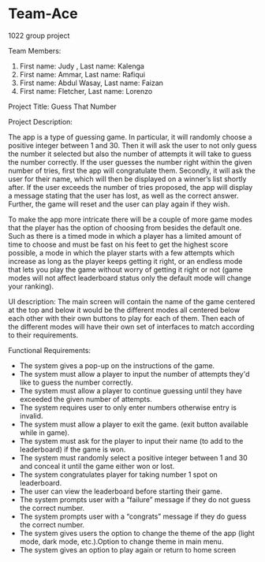 # Team-Ace
1022 group project


Team Members:

1) First name: Judy , Last name: Kalenga
2) First name: Ammar, Last name: Rafiqui
3) First name: Abdul Wasay, Last name: Faizan
4) First name: Fletcher, Last name: Lorenzo

Project Title:
Guess That Number


Project Description:

The app is a type of guessing game. In particular, it will randomly choose a positive integer between 1 and 30. Then it will ask the user to not only guess the number it selected but also the number of attempts it will take to guess the number correctly. If the user guesses the number right within the given number of tries, first the app will congratulate them. Secondly, it will ask the user for their name, which will then be displayed on a winner’s list shortly after. If the user exceeds the number of tries proposed, the app will display a message stating that the user has lost, as well as the correct answer. Further, the game will reset and the user can play again if they wish. 

To make the app more intricate there will be a couple of more game modes that the player has the option of choosing from besides the default one. Such as there is a timed mode in which a player has a limited amount of time to choose and must be fast on his feet to get the highest score possible, a mode in which the player starts with a few attempts which increase as long as the player keeps getting it right, or an endless mode that lets you play the game without worry of getting it right or not (game modes will not affect leaderboard status only the default mode will change your ranking). 

UI description:
The main screen will contain the name of the game centered at the top and below it would be the different modes all centered below each other with their own buttons to play for each of them. Then each of the different modes will have their own set of interfaces to match according to their requirements.  

Functional Requirements: 
- The system gives a pop-up on the instructions of the game.
- The system must allow a player to input the number of attempts they'd like to guess the number correctly.
- The system must allow a player to continue guessing until they have exceeded the given number of attempts.
- The system requires user to only enter numbers otherwise entry is invalid.
- The system must allow a player to exit the game. (exit button available while in game).
- The system must ask for the player to input their name (to add to the leaderboard) if the game is won. 
- The system must randomly select a positive integer between 1 and 30 and conceal it until the game either won or lost. 
- The system congratulates player for taking number 1 spot on leaderboard.
- The user can view the leaderboard before starting their game.
- The system prompts user with a “failure” message if they do not guess the correct number.
- The system prompts user with a “congrats” message if they do guess the correct number.
- The system gives users the option to change the theme of the app (light mode, dark mode, etc.).Option to change theme in main menu.
- The system gives an option to play again or return to home screen



